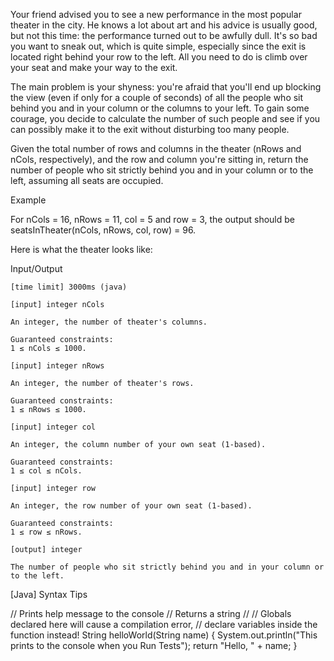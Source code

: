 Your friend advised you to see a new performance in the most popular theater in the city. He knows a lot about art and his advice is usually good, but not this time: the performance turned out to be awfully dull. It's so bad you want to sneak out, which is quite simple, especially since the exit is located right behind your row to the left. All you need to do is climb over your seat and make your way to the exit.

The main problem is your shyness: you're afraid that you'll end up blocking the view (even if only for a couple of seconds) of all the people who sit behind you and in your column or the columns to your left. To gain some courage, you decide to calculate the number of such people and see if you can possibly make it to the exit without disturbing too many people.

Given the total number of rows and columns in the theater (nRows and nCols, respectively), and the row and column you're sitting in, return the number of people who sit strictly behind you and in your column or to the left, assuming all seats are occupied.

Example

For nCols = 16, nRows = 11, col = 5 and row = 3, the output should be
seatsInTheater(nCols, nRows, col, row) = 96.

Here is what the theater looks like:

Input/Output

    [time limit] 3000ms (java)

    [input] integer nCols

    An integer, the number of theater's columns.

    Guaranteed constraints:
    1 ≤ nCols ≤ 1000.

    [input] integer nRows

    An integer, the number of theater's rows.

    Guaranteed constraints:
    1 ≤ nRows ≤ 1000.

    [input] integer col

    An integer, the column number of your own seat (1-based).

    Guaranteed constraints:
    1 ≤ col ≤ nCols.

    [input] integer row

    An integer, the row number of your own seat (1-based).

    Guaranteed constraints:
    1 ≤ row ≤ nRows.

    [output] integer

    The number of people who sit strictly behind you and in your column or to the left.

[Java] Syntax Tips

// Prints help message to the console
// Returns a string
//
// Globals declared here will cause a compilation error,
// declare variables inside the function instead!
String helloWorld(String name) {
    System.out.println("This prints to the console when you Run Tests");
    return "Hello, " + name;
}

